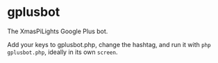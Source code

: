 # gplusbot  
The XmasPiLights Google Plus bot.

Add your keys to gplusbot.php, change the hashtag, and run it with `php gplusbot.php`, ideally in its own `screen`.
